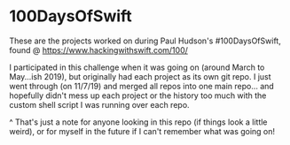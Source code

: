 # 100DaysOfSwift
 
These are the projects worked on during Paul Hudson's #100DaysOfSwift, found @ https://www.hackingwithswift.com/100/

I participated in this challenge when it was going on (around March to May...ish 2019), but originally had each project as its own git repo. I just went through (on 11/7/19) and merged all repos into one main repo... and hopefully didn't mess up each project or the history too much with the custom shell script I was running over each repo.

^ That's just a note for anyone looking in this repo (if things look a little weird), or for myself in the future if I can't remember what was going on!
